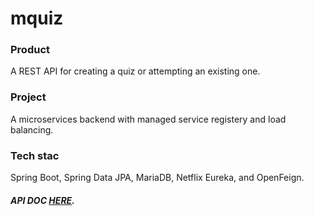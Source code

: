 # mquiz
### Product
A REST API for creating a quiz or attempting an existing one.
### Project
A microservices backend with managed service registery and load balancing.
### Tech stac
Spring Boot, Spring Data JPA, MariaDB, Netflix Eureka, and OpenFeign.
##### API DOC [HERE](https://documenter.getpostman.com/view/15905495/2s9Y5YTihc).
